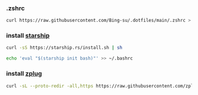 ### .zshrc

```sh
curl https://raw.githubusercontent.com/Bing-su/.dotfiles/main/.zshrc > ~/.zshrc
```

### install [starship](https://starship.rs/)

```sh
curl -sS https://starship.rs/install.sh | sh
```

```sh
echo 'eval "$(starship init bash)"' >> ~/.bashrc
```


### install [zplug](https://github.com/zplug/zplug)

```sh
curl -sL --proto-redir -all,https https://raw.githubusercontent.com/zplug/installer/master/installer.zsh | zsh
```
